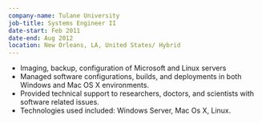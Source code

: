 ```yaml
---
company-name: Tulane University
job-title: Systems Engineer II
date-start: Feb 2011
date-end: Aug 2012
location: New Orleans, LA, United States/ Hybrid
---
```

* Imaging, backup, configuration of Microsoft and Linux servers
* Managed software configurations, builds, and deployments in both Windows and Mac OS X environments.
* Provided technical support to researchers, doctors, and scientists with software related issues.
* Technologies used included: Windows Server, Mac Os X, Linux.

 